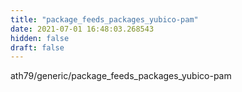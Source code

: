 ```yaml
---
title: "package_feeds_packages_yubico-pam"
date: 2021-07-01 16:48:03.268543
hidden: false
draft: false
---
```


ath79/generic/package_feeds_packages_yubico-pam


